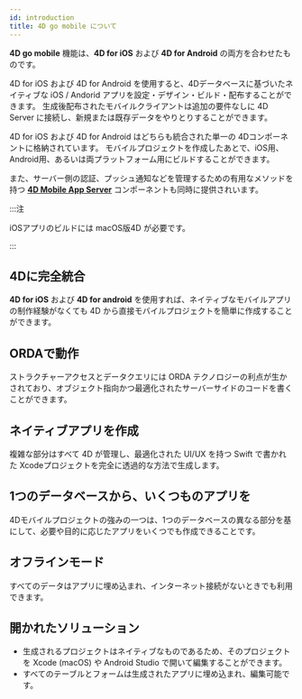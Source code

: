 ```yaml
---
id: introduction
title: 4D go mobile について
---
```




**4D go mobile** 機能は、**4D for iOS** および **4D for Android** の両方を合わせたものです。

4D for iOS および 4D for Android を使用すると、4Dデータベースに基づいたネイティブな iOS / Andorid アプリを設定・デザイン・ビルド・配布することができます。 生成後配布されたモバイルクライアントは追加の要件なしに 4D Server に接続し、新規または既存データをやりとりすることができます。

4D for iOS および 4D for Android はどちらも統合された単一の 4Dコンポーネントに格納されています。 モバイルプロジェクトを作成したあとで、iOS用、Android用、あるいは両プラットフォーム用にビルドすることができます。

また、サーバー側の認証、プッシュ通知などを管理するための有用なメソッドを持つ [**4D Mobile App Server**](https://github.com/4d-for-ios/4D-Mobile-App-Server) コンポーネントも同時に提供されいます。

:::注

iOSアプリのビルドには macOS版4D が必要です。

:::


## 4Dに完全統合

**4D for iOS** および **4D for android** を使用すれば、ネイティブなモバイルアプリの制作経験がなくても 4D から直接モバイルプロジェクトを簡単に作成することができます。

## ORDAで動作

ストラクチャーアクセスとデータクエリには ORDA テクノロジーの利点が生かされており、オブジェクト指向かつ最適化されたサーバーサイドのコードを書くことができます。

## ネイティブアプリを作成

複雑な部分はすべて 4D が管理し、最適化された UI/UX を持つ Swift で書かれた Xcodeプロジェクトを完全に透過的な方法で生成します。

## 1つのデータベースから、いくつものアプリを

4Dモバイルプロジェクトの強みの一つは、1つのデータベースの異なる部分を基にして、必要や目的に応じたアプリをいくつでも作成できることです。

## オフラインモード

すべてのデータはアプリに埋め込まれ、インターネット接続がないときでも利用できます。

## 開かれたソリューション

* 生成されるプロジェクトはネイティブなものであるため、そのプロジェクトを Xcode (macOS) や Android Studio で開いて編集することができます。
* すべてのテーブルとフォームは生成されたアプリに埋め込まれ、編集可能です。

